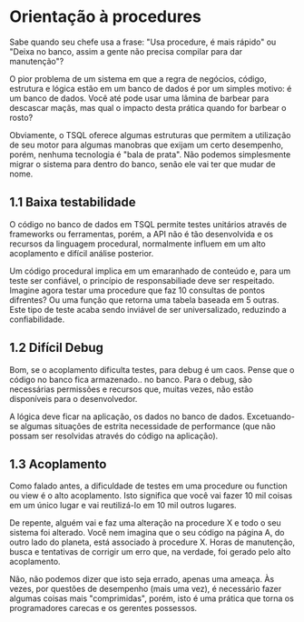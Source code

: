 # Orientação à procedures

Sabe quando seu chefe usa a frase: "Usa procedure, é mais rápido" ou "Deixa no banco, assim a gente não precisa compilar para dar manutenção"?

O pior problema de um sistema em que a regra de negócios, código, estrutura e lógica estão em um banco de dados é por um simples motivo: é um banco de dados. Você até pode usar uma lâmina de barbear para descascar maçãs, mas qual o impacto desta prática quando for barbear o rosto?

Obviamente, o TSQL oferece algumas estruturas que permitem a utilização de seu motor para algumas manobras que exijam um certo desempenho, porém, nenhuma tecnologia é "bala de prata". Não podemos simplesmente migrar o sistema para dentro do banco, senão ele vai ter que mudar de nome.

## 1.1 Baixa testabilidade

O código no banco de dados em TSQL permite testes unitários através de frameworks ou ferramentas, porém, a API não é tão desenvolvida e os recursos da linguagem procedural, normalmente influem em um alto acoplamento e difícil análise posterior.

Um código procedural implica em um emaranhado de conteúdo e, para um teste ser confiável, o princípio de responsabiliade deve ser respeitado. Imagine agora testar uma procedure que faz 10 consultas de pontos difrentes? Ou uma função que retorna uma tabela baseada em 5 outras. Este tipo de teste acaba sendo inviável de ser universalizado, reduzindo a confiabilidade.

## 1.2 Difícil Debug

Bom, se o acoplamento dificulta testes, para debug é um caos. Pense que o código no banco fica armazenado.. no banco. Para o debug, são necessárias permissões e recursos que, muitas vezes, não estão disponíveis para o desenvolvedor.

A lógica deve ficar na aplicação, os dados no banco de dados. Excetuando-se algumas situações de estrita necessidade de performance (que não possam ser resolvidas através do código na aplicação).

## 1.3 Acoplamento

Como falado antes, a dificuldade de testes em uma procedure ou function ou view é o alto acoplamento. Isto significa que você vai fazer 10 mil coisas em um único lugar e vai reutilizá-lo em 10 mil outros lugares.

De repente, alguém vai e faz uma alteração na procedure X e todo o seu sistema foi alterado. Você nem imagina que o seu código na página A, do outro lado do planeta, está associado à procedure X. Horas de manutenção, busca e tentativas de corrigir um erro que, na verdade, foi gerado pelo alto acoplamento.

Não, não podemos dizer que isto seja errado, apenas uma ameaça. Às vezes, por questões de desempenho (mais uma vez), é necessário fazer algumas coisas mais "comprimidas", porém, isto é uma prática que torna os programadores carecas e os gerentes possessos.
